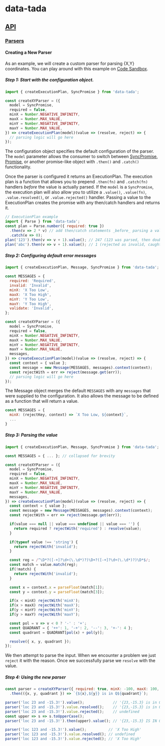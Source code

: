 # data-tada

## [API](api.md)

### [Parsers](api.parse.md)

#### Creating a New Parser
As an example, we will create a custom parser for parsing {X,Y} coordinates. You can play around with this example on
[Code Sandbox](https://codesandbox.io/s/vgM4O7Z8M).

##### Step 1: Start with the configuration object.
```js
import { createExecutionPlan, SyncPromise } from 'data-tada';

const createXYParser = ({
  model = SyncPromise,
  required = false,
  minX = Number.NEGATIVE_INFINITY,
  maxX = Number.MAX_VALUE,
  minY = Number.NEGATIVE_INFINITY,
  maxY = Number.MAX_VALUE,
}) => createExecutionPlan(model)(value => (resolve, reject) => {
  // parsing logic will go here
});
```

The configuration object specifies the default configuration of the parser.
The `model` parameter allows the consumer to switch between [SyncPromise](api.sync-promise.md), [Promise](https://developer.mozilla.org/en-US/docs/Web/JavaScript/Reference/Global_Objects/Promise), or another promise-like object with `.then()` and `.catch()` functionality.

Once the parser is configured it returns an ExecutionPlan.  The execution plan is a function that allows you to prepend `.then(fn)` and `.catch(fn)` handlers _before_ the value is actually parsed.  If the `model` is a `SyncPromise`, the execution plan will also allow you to utilize a `.value()`, `.value(fn)`, `.value.resolved()`, or `.value.rejected()` handler.  Passing a value to the ExecutionPlan creates the promise with any then/catch handlers and returns it.

```js
// ExecutionPlan example
import { Parse } from 'data-tada';
const plan = Parse.number({ required: true })
  .then(v => 2 * v) // add then/catch statements _before_ parsing a value.
  .catch(e => 0);
plan('123').then(v => v + 1).value(); // 247 (123 was parsed, then doubled, then add 1)
plan('abc').then(v => v + 1).value(); // 1 (rejected as invalid, caught and returned 0, then doubled, then add 1)
```

##### Step 2: Configuring default error messages
```js
import { createExecutionPlan, Message, SyncPromise } from 'data-tada';

const MESSAGES = {
  required: 'Required',
  invalid: 'Invalid',
  minX: 'X Too Low',
  maxX: 'X Too High',
  minY: 'Y Too Low',
  maxY: 'Y Too High',
  validate: 'Invalid',
};

const createXYParser = ({
  model = SyncPromise,
  required = false,
  minX = Number.NEGATIVE_INFINITY,
  maxX = Number.MAX_VALUE,
  minY = Number.NEGATIVE_INFINITY,
  maxY = Number.MAX_VALUE,
  messages,
}) => createExecutionPlan(model)(value => (resolve, reject) => {
  const context = { value };
  const message = new Message(MESSAGES, messages).context(context);
  const rejectWith = err => reject(message.get(err));
  // parsing logic will go here
});
```
The Message object merges the default `MESSAGES` with any `messages` that were supplied to the configuration.  It also allows the message to be defined as a function that will return a value.

```js
const MESSAGES = {
  minX: (rejectKey, context) => `X Too Low, ${context}`,
  ...
}
```

##### Step 3: Parsing the value
```js
import { createExecutionPlan, Message, SyncPromise } from 'data-tada';

const MESSAGES = { ... }; // collapsed for brevity

const createXYParser = ({
  model = SyncPromise,
  required = false,
  minX = Number.NEGATIVE_INFINITY,
  maxX = Number.MAX_VALUE,
  minY = Number.NEGATIVE_INFINITY,
  maxY = Number.MAX_VALUE,
  messages,
}) => createExecutionPlan(model)(value => (resolve, reject) => {
  const context = { value };
  const message = new Message(MESSAGES, messages).context(context);
  const rejectWith = err => reject(message.get(err));

  if(value === null || value === undefined || value === '') {
    return required ? rejectWith('required') : resolve(value);
  }

  if(typeof value !== 'string') {
    return rejectWith('invalid');
  }

  const reg = /^\D*?([-+]?\d+(\.\d*)?)\D+?([-+]?\d+(\.\d*)?)\D*$/;
  const match = value.match(reg);
  if(!match) {
    return rejectWith('invalid');
  }

  const x = context.x = parseFloat(match[1]);
  const y = context.y = parseFloat(match[3]);

  if(x < minX) rejectWith('minX');
  if(x > maxX) rejectWith('maxX');
  if(y < minY) rejectWith('minY');
  if(y > maxY) rejectWith('maxY');

  const pol = v => v < 0 ? '-' : '+';
  const QUADRANT = { '++': 1, '-+': 2, '--': 3, '+-': 4 };
  const quadrant = QUADRANT[pol(x) + pol(y)];

  resolve({ x, y, quadrant });
});
```

We then attempt to parse the input.  When we encounter a problem we just `reject` it with the reason.  Once we successfully parse we `resolve` with the value.

##### Step 4: Using the new parser
```js
const parser = createXYParser({ required: true, minX: -100, maxX: 100, minY: 100, maxY: 100 })
  .then(({x, y, quadrant }) => `{${x},${y}} is in Q${quadrant}`);

parser('loc 23 and -15.3!').value();             // '{23,-15.3} is in Q4'
parser('loc 23 and -15.3!').value.resolved();    // '{23,-15.3} is in Q4'
parser('loc 23 and -15.3!').value.rejected();    // undefined
const upper => s => s.toUpperCase();
parser('loc 23 and -15.3!').then(upper).value(); // '{23,-15.3} IS IN Q4'

parser('loc 123 and -15.3!').value();          // 'X Too High'
parser('loc 123 and -15.3!').value.resolved(); // undefined
parser('loc 123 and -15.3!').value.rejected(); // 'X Too High'
```
